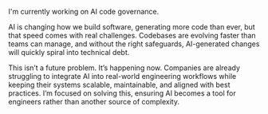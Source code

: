 I'm currently working on AI code governance.

AI is changing how we build software, generating more code than ever, but that speed comes with real challenges. Codebases are evolving faster than teams can manage, and without the right safeguards, AI-generated changes will quickly spiral into technical debt.

This isn’t a future problem. It’s happening now. Companies are already struggling to integrate AI into real-world engineering workflows while keeping their systems scalable, maintainable, and aligned with best practices. I’m focused on solving this, ensuring AI becomes a tool for engineers rather than another source of complexity.
